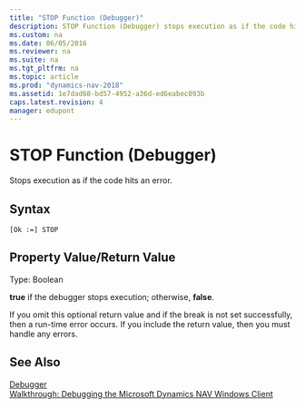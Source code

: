 ```yaml
---
title: "STOP Function (Debugger)"
description: STOP Function (Debugger) stops execution as if the code hits an error.
ms.custom: na
ms.date: 06/05/2016
ms.reviewer: na
ms.suite: na
ms.tgt_pltfrm: na
ms.topic: article
ms.prod: "dynamics-nav-2018"
ms.assetid: 1e7dad68-bd57-4952-a36d-ed6eabec093b
caps.latest.revision: 4
manager: edupont
---
```

# STOP Function (Debugger)
Stops execution as if the code hits an error.  
  
## Syntax  
  
```  
[Ok :=] STOP   
```  
  
## Property Value/Return Value  
 Type: Boolean  
  
 **true** if the debugger stops execution; otherwise, **false**.  
  
 If you omit this optional return value and if the break is not set successfully, then a run-time error occurs. If you include the return value, then you must handle any errors.  
  
## See Also  
 [Debugger](Debugger.md)   
 [Walkthrough: Debugging the Microsoft Dynamics NAV Windows Client](Walkthrough--Debugging-the-Microsoft-Dynamics-NAV-Windows-Client.md)
